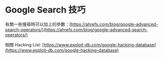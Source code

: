 # Google Search 技巧

有關一些搜尋時可以加上的參數：[https://ahrefs.com/blog/google-advanced-search-operators/](https://ahrefs.com/blog/google-advanced-search-operators/)

相關 Hacking List: [https://www.exploit-db.com/google-hacking-database](https://www.exploit-db.com/google-hacking-database)

